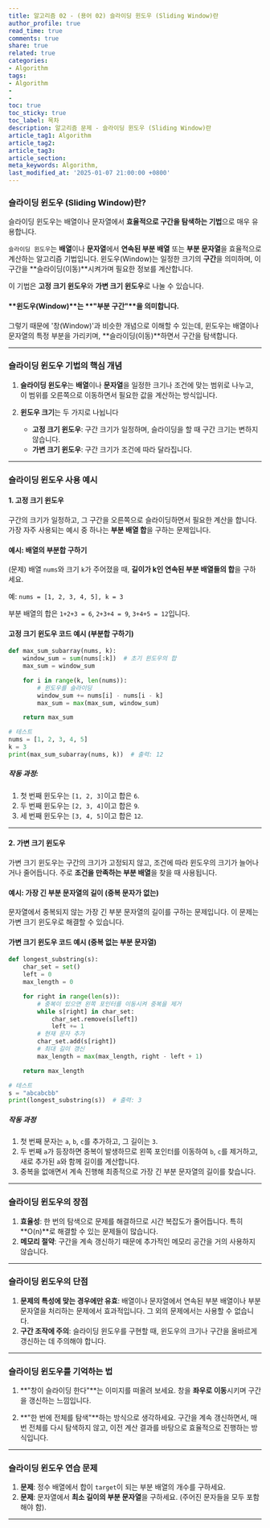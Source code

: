 ```yaml
---
title: 알고리즘 02 - (용어 02) 슬라이딩 윈도우 (Sliding Window)란
author_profile: true
read_time: true
comments: true
share: true
related: true
categories:
- Algorithm
tags:
- Algorithm
- 
- 
toc: true
toc_sticky: true
toc_label: 목차
description: 알고리즘 문제 - 슬라이딩 윈도우 (Sliding Window)란
article_tag1: Algorithm
article_tag2: 
article_tag3: 
article_section: 
meta_keywords: Algorithm, 
last_modified_at: '2025-01-07 21:00:00 +0800'
---
```



### **슬라이딩 윈도우 (Sliding Window)란?**


슬라이딩 윈도우는 배열이나 문자열에서 **효율적으로 구간을 탐색하는 기법**으로 매우 유용합니다. 

`슬라이딩 윈도우`는 **배열**이나 **문자열**에서 **연속된 부분 배열** 또는 **부분 문자열**을 효율적으로 계산하는 알고리즘 기법입니다. 윈도우(Window)는 일정한 크기의 **구간**을 의미하며, 이 구간을 **슬라이딩(이동)**시켜가며 필요한 정보를 계산합니다. 

이 기법은 **고정 크기 윈도우**와 **가변 크기 윈도우**로 나눌 수 있습니다.

#### **윈도우(Window)**는 **"부분 구간"**을 의미합니다.  
그렇기 때문에 '창(Window)'과 비슷한 개념으로 이해할 수 있는데, 윈도우는 배열이나 문자열의 특정 부분을 가리키며, **슬라이딩(이동)**하면서 구간을 탐색합니다.

---

### **슬라이딩 윈도우 기법의 핵심 개념**
1. **슬라이딩 윈도우**는 **배열**이나 **문자열**을 일정한 크기나 조건에 맞는 범위로 나누고, 이 범위를 오른쪽으로 이동하면서 필요한 값을 계산하는 방식입니다.
   
2. **윈도우 크기**는 두 가지로 나뉩니다
   - **고정 크기 윈도우**: 구간 크기가 일정하며, 슬라이딩을 할 때 구간 크기는 변하지 않습니다.
   - **가변 크기 윈도우**: 구간 크기가 조건에 따라 달라집니다.

---

### **슬라이딩 윈도우 사용 예시**

#### **1. 고정 크기 윈도우**
구간의 크기가 일정하고, 그 구간을 오른쪽으로 슬라이딩하면서 필요한 계산을 합니다. 가장 자주 사용되는 예시 중 하나는 **부분 배열 합**을 구하는 문제입니다.

#### **예시: 배열의 부분합 구하기**

(문제) 배열 `nums`와 크기 `k`가 주어졌을 때, **길이가 k인 연속된 부분 배열들의 합**을 구하세요.

예: `nums = [1, 2, 3, 4, 5], k = 3`

부분 배열의 합은 `1+2+3 = 6`, `2+3+4 = 9`, `3+4+5 = 12`입니다.

#### **고정 크기 윈도우 코드 예시 (부분합 구하기)**

```python
def max_sum_subarray(nums, k):
    window_sum = sum(nums[:k])  # 초기 윈도우의 합
    max_sum = window_sum

    for i in range(k, len(nums)):
        # 윈도우를 슬라이딩
        window_sum += nums[i] - nums[i - k]
        max_sum = max(max_sum, window_sum)

    return max_sum

# 테스트
nums = [1, 2, 3, 4, 5]
k = 3
print(max_sum_subarray(nums, k))  # 출력: 12
```

##### **작동 과정:**
1. 첫 번째 윈도우는 `[1, 2, 3]`이고 합은 `6`.
2. 두 번째 윈도우는 `[2, 3, 4]`이고 합은 `9`.
3. 세 번째 윈도우는 `[3, 4, 5]`이고 합은 `12`.

---

#### **2. 가변 크기 윈도우**

가변 크기 윈도우는 구간의 크기가 고정되지 않고, 조건에 따라 윈도우의 크기가 늘어나거나 줄어듭니다. 주로 **조건을 만족하는 부분 배열**을 찾을 때 사용됩니다.

#### **예시: 가장 긴 부분 문자열의 길이 (중복 문자가 없는)**

문자열에서 중복되지 않는 가장 긴 부분 문자열의 길이를 구하는 문제입니다. 이 문제는 가변 크기 윈도우로 해결할 수 있습니다.

#### **가변 크기 윈도우 코드 예시 (중복 없는 부분 문자열)**

```python
def longest_substring(s):
    char_set = set()
    left = 0
    max_length = 0

    for right in range(len(s)):
        # 중복이 있으면 왼쪽 포인터를 이동시켜 중복을 제거
        while s[right] in char_set:
            char_set.remove(s[left])
            left += 1
        # 현재 문자 추가
        char_set.add(s[right])
        # 최대 길이 갱신
        max_length = max(max_length, right - left + 1)

    return max_length

# 테스트
s = "abcabcbb"
print(longest_substring(s))  # 출력: 3
```

##### **작동 과정**
1. 첫 번째 문자는 `a`, `b`, `c`를 추가하고, 그 길이는 `3`.
2. 두 번째 `a`가 등장하면 중복이 발생하므로 왼쪽 포인터를 이동하여 `b`, `c`를 제거하고, 새로 추가된 `a`와 함께 길이를 계산합니다.
3. 중복을 없애면서 계속 진행해 최종적으로 가장 긴 부분 문자열의 길이를 찾습니다.

---

### **슬라이딩 윈도우의 장점**
1. **효율성**: 한 번의 탐색으로 문제를 해결하므로 시간 복잡도가 줄어듭니다. 특히 **O(n)**로 해결할 수 있는 문제들이 많습니다.
2. **메모리 절약**: 구간을 계속 갱신하기 때문에 추가적인 메모리 공간을 거의 사용하지 않습니다.

---

### **슬라이딩 윈도우의 단점**

1. **문제의 특성에 맞는 경우에만 유효**: 배열이나 문자열에서 연속된 부분 배열이나 부분 문자열을 처리하는 문제에서 효과적입니다. 그 외의 문제에서는 사용할 수 없습니다.
2. **구간 조작에 주의**: 슬라이딩 윈도우를 구현할 때, 윈도우의 크기나 구간을 올바르게 갱신하는 데 주의해야 합니다.

---

### **슬라이딩 윈도우를 기억하는 법**

1. **"창이 슬라이딩 한다"**는 이미지를 떠올려 보세요. 창을 **좌우로 이동**시키며 구간을 갱신하는 느낌입니다.

2. **"한 번에 전체를 탐색"**하는 방식으로 생각하세요. 구간을 계속 갱신하면서, 매번 전체를 다시 탐색하지 않고, 이전 계산 결과를 바탕으로 효율적으로 진행하는 방식입니다.

---

### **슬라이딩 윈도우 연습 문제**
1. **문제**: 정수 배열에서 합이 `target`이 되는 부분 배열의 개수를 구하세요.
2. **문제**: 문자열에서 **최소 길이의 부분 문자열**을 구하세요. (주어진 문자들을 모두 포함해야 함).

---
